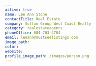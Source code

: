 ```yaml
---
active: true
name: Lee Ann Stone
contactTitle: Real Estate
company: Sutton Group West Coast Realty
category: realestateagents
phoneOffice: 604-763-4704
email: leeann@mustseelistings.com
image_path:
color:
website:
profile_image_path: /images/person.png
---
```



